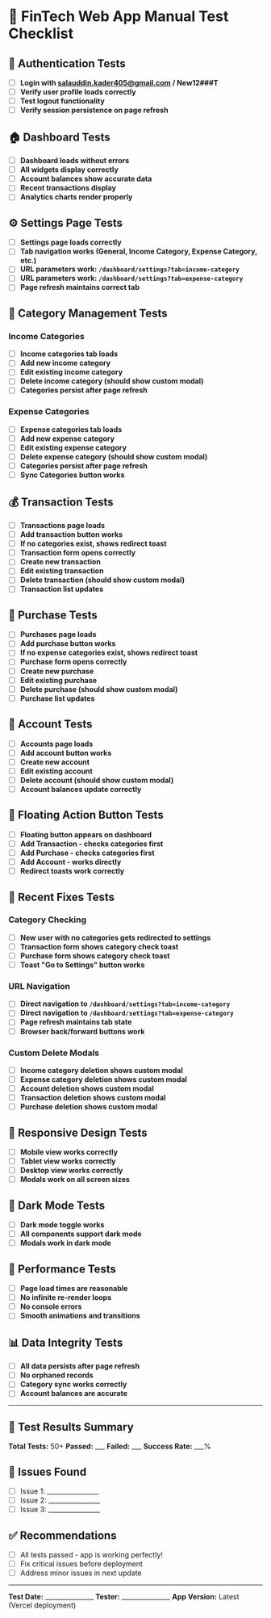 # 🧪 FinTech Web App Manual Test Checklist

## 🔐 Authentication Tests
- [ ] **Login with salauddin.kader405@gmail.com / New12###T**
- [ ] **Verify user profile loads correctly**
- [ ] **Test logout functionality**
- [ ] **Verify session persistence on page refresh**

## 🏠 Dashboard Tests
- [ ] **Dashboard loads without errors**
- [ ] **All widgets display correctly**
- [ ] **Account balances show accurate data**
- [ ] **Recent transactions display**
- [ ] **Analytics charts render properly**

## ⚙️ Settings Page Tests
- [ ] **Settings page loads correctly**
- [ ] **Tab navigation works (General, Income Category, Expense Category, etc.)**
- [ ] **URL parameters work: `/dashboard/settings?tab=income-category`**
- [ ] **URL parameters work: `/dashboard/settings?tab=expense-category`**
- [ ] **Page refresh maintains correct tab**

## 📂 Category Management Tests

### Income Categories
- [ ] **Income categories tab loads**
- [ ] **Add new income category**
- [ ] **Edit existing income category**
- [ ] **Delete income category (should show custom modal)**
- [ ] **Categories persist after page refresh**

### Expense Categories
- [ ] **Expense categories tab loads**
- [ ] **Add new expense category**
- [ ] **Edit existing expense category**
- [ ] **Delete expense category (should show custom modal)**
- [ ] **Categories persist after page refresh**
- [ ] **Sync Categories button works**

## 💰 Transaction Tests
- [ ] **Transactions page loads**
- [ ] **Add transaction button works**
- [ ] **If no categories exist, shows redirect toast**
- [ ] **Transaction form opens correctly**
- [ ] **Create new transaction**
- [ ] **Edit existing transaction**
- [ ] **Delete transaction (should show custom modal)**
- [ ] **Transaction list updates**

## 🛒 Purchase Tests
- [ ] **Purchases page loads**
- [ ] **Add purchase button works**
- [ ] **If no expense categories exist, shows redirect toast**
- [ ] **Purchase form opens correctly**
- [ ] **Create new purchase**
- [ ] **Edit existing purchase**
- [ ] **Delete purchase (should show custom modal)**
- [ ] **Purchase list updates**

## 🏦 Account Tests
- [ ] **Accounts page loads**
- [ ] **Add account button works**
- [ ] **Create new account**
- [ ] **Edit existing account**
- [ ] **Delete account (should show custom modal)**
- [ ] **Account balances update correctly**

## 🎯 Floating Action Button Tests
- [ ] **Floating button appears on dashboard**
- [ ] **Add Transaction - checks categories first**
- [ ] **Add Purchase - checks categories first**
- [ ] **Add Account - works directly**
- [ ] **Redirect toasts work correctly**

## 🔄 Recent Fixes Tests

### Category Checking
- [ ] **New user with no categories gets redirected to settings**
- [ ] **Transaction form shows category check toast**
- [ ] **Purchase form shows category check toast**
- [ ] **Toast "Go to Settings" button works**

### URL Navigation
- [ ] **Direct navigation to `/dashboard/settings?tab=income-category`**
- [ ] **Direct navigation to `/dashboard/settings?tab=expense-category`**
- [ ] **Page refresh maintains tab state**
- [ ] **Browser back/forward buttons work**

### Custom Delete Modals
- [ ] **Income category deletion shows custom modal**
- [ ] **Expense category deletion shows custom modal**
- [ ] **Account deletion shows custom modal**
- [ ] **Transaction deletion shows custom modal**
- [ ] **Purchase deletion shows custom modal**

## 📱 Responsive Design Tests
- [ ] **Mobile view works correctly**
- [ ] **Tablet view works correctly**
- [ ] **Desktop view works correctly**
- [ ] **Modals work on all screen sizes**

## 🌙 Dark Mode Tests
- [ ] **Dark mode toggle works**
- [ ] **All components support dark mode**
- [ ] **Modals work in dark mode**

## 🚀 Performance Tests
- [ ] **Page load times are reasonable**
- [ ] **No infinite re-render loops**
- [ ] **No console errors**
- [ ] **Smooth animations and transitions**

## 📊 Data Integrity Tests
- [ ] **All data persists after page refresh**
- [ ] **No orphaned records**
- [ ] **Category sync works correctly**
- [ ] **Account balances are accurate**

---

## 🎯 Test Results Summary

**Total Tests:** 50+
**Passed:** ___
**Failed:** ___
**Success Rate:** ___%

## 🔧 Issues Found
- [ ] Issue 1: ________________
- [ ] Issue 2: ________________
- [ ] Issue 3: ________________

## ✅ Recommendations
- [ ] All tests passed - app is working perfectly!
- [ ] Fix critical issues before deployment
- [ ] Address minor issues in next update

---

**Test Date:** _______________
**Tester:** _______________
**App Version:** Latest (Vercel deployment) 